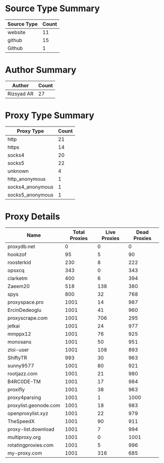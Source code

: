# Source Type Summary

| Source Type | Count |
|-------------|-------|
| website | 11 |
| github | 15 |
| Github | 1 |


# Author Summary

| Author | Count |
|--------|-------|
| Rizsyad AR | 27 |


# Proxy Type Summary

| Proxy Type | Count |
|------------|-------|
| http | 21 |
| https | 14 |
| socks4 | 20 |
| socks5 | 22 |
| unknown | 4 |
| http_anonymous | 1 |
| socks4_anonymous | 1 |
| socks5_anonymous | 1 |


# Proxy Details

| Name | Total Proxies | Live Proxies | Dead Proxies |
|------|---------------|--------------|---------------|
| proxydb.net | 0 | 0 | 0 |
| hookzof | 95 | 5 | 90 |
| roosterkid | 230 | 8 | 222 |
| opsxcq | 343 | 0 | 343 |
| clarketm | 400 | 6 | 394 |
| Zaeem20 | 518 | 138 | 380 |
| spys | 800 | 32 | 768 |
| proxyspace.pro | 1001 | 14 | 987 |
| ErcinDedeoglu | 1001 | 41 | 960 |
| proxyscrape.com | 1001 | 706 | 295 |
| jetkai | 1001 | 24 | 977 |
| mmppx12 | 1001 | 76 | 925 |
| monosans | 1001 | 50 | 951 |
| zloi-user | 1001 | 108 | 893 |
| ShiftyTR | 993 | 30 | 963 |
| sunny9577 | 1001 | 80 | 921 |
| rootjazz.com | 1001 | 21 | 980 |
| B4RC0DE-TM | 1001 | 17 | 984 |
| proxifly | 1001 | 38 | 963 |
| proxy4parsing | 1001 | 1 | 1000 |
| proxylist.geonode.com | 1001 | 18 | 983 |
| openproxylist.xyz | 1001 | 22 | 979 |
| TheSpeedX | 1001 | 90 | 911 |
| proxy-list.download | 1001 | 7 | 994 |
| multiproxy.org | 1001 | 0 | 1001 |
| rotatingproxies.com | 1001 | 5 | 996 |
| my-proxy.com | 1001 | 316 | 685 |
